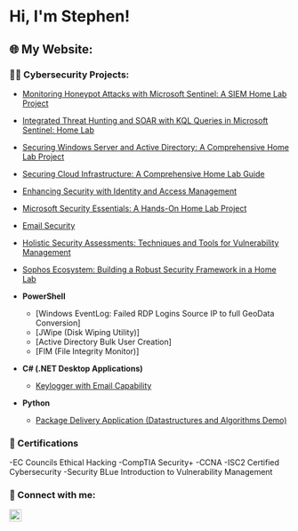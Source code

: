 <h1>Hi, I'm Stephen! </h1>

<h2>🌐 My Website:</h2>
</b>


<h3>👨‍💻 Cybersecurity Projects:</h3>

- [Monitoring Honeypot Attacks with Microsoft Sentinel: A SIEM Home Lab Project](https://github.com/StephenOwusuB/Monitoring-Honeypot-Attacks-with-Microsoft-Sentinel-A-Home-Lab-Project)
- [Integrated Threat Hunting and SOAR with KQL Queries in Microsoft Sentinel: Home Lab](https://github.com/YourUsername/Integrated-Threat-Hunting-and-SOAR)
- [Securing Windows Server and Active Directory: A Comprehensive Home Lab Project](https://github.com/YourUsername/Securing-Windows-Server-and-AD)
- [Securing Cloud Infrastructure: A Comprehensive Home Lab Guide](https://github.com/YourUsername/Securing-Cloud-Infrastructure)
- [Enhancing Security with Identity and Access Management](https://github.com/YourUsername/Securing-Cloud-Infrastructure)
- [Microsoft Security Essentials: A Hands-On Home Lab Project](https://github.com/YourUsername/Microsoft-Security-Essentials)
- [Email Security](https://github.com/StephenOwusuB/Email-Security)
- [Holistic Security Assessments: Techniques and Tools for Vulnerability Management](https://github.com/YourUsername/Holistic-Security-Assessments)
- [Sophos Ecosystem: Building a Robust Security Framework in a Home Lab](https://github.com/YourUsername/Sophos-Ecosystem)


- <b>PowerShell</b>
  - [Windows EventLog: Failed RDP Logins Source IP to full GeoData Conversion]
  - [JWipe (Disk Wiping Utility)]
  - [Active Directory Bulk User Creation]
  - [FIM (File Integrity Monitor)]
- <b>C# (.NET Desktop Applications)</b>
  - [Keylogger with Email Capability](https://github.com/joshmadakor1/Key-Logger-With-Email)
- <b>Python</b>
  - [Package Delivery Application (Datastructures and Algorithms Demo)](https://github.com/joshmadakor1/Package-Delivery-Pathfinding-Algorithm)

<h3> 📜 Certifications</h3>
-EC Councils Ethical Hacking
-CompTIA Security+
-CCNA
-ISC2 Certified Cybersecurity 
-Security BLue Introduction to Vulnerability Management 
<h3> 🤳 Connect with me:</h3>

[<img align="left" alt="JoshMadakor | LinkedIn" width="22px" src="https://cdn.jsdelivr.net/npm/simple-icons@v3/icons/linkedin.svg" />][linkedin]



[linkedin]: https://linkedin.com/in/joshmadakor

<!--
**joshmadakor1/joshmadakor1** is a ✨ _special_ ✨ repository because its `README.md` (this file) appears on your GitHub profile.

Here are some ideas to get you started:

- 🔭 I’m currently working on ...
- 🌱 I’m currently learning ...
- 👯 I’m looking to collaborate on ...
- 🤔 I’m looking for help with ...
- 💬 Ask me about ...
- 📫 How to reach me: ...
- 😄 Pronouns: ...
- ⚡ Fun fact: ...
-->
